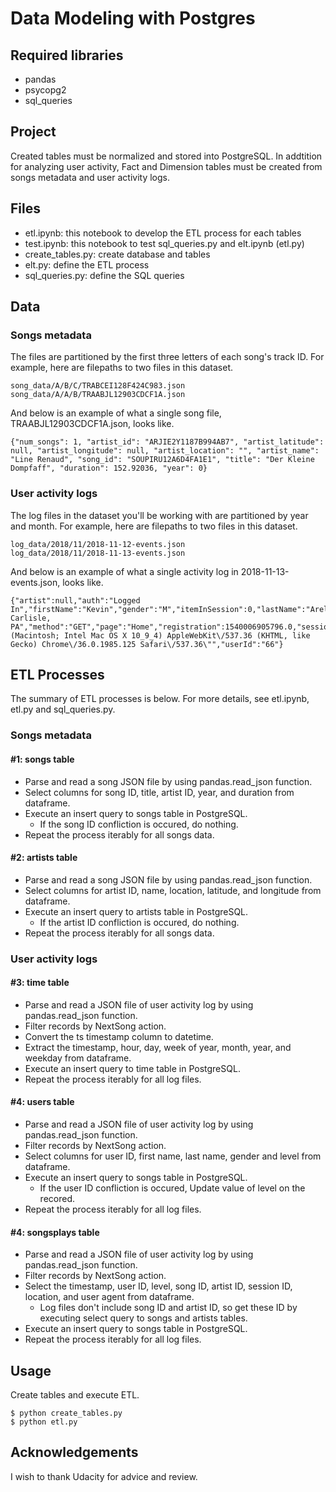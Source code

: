 # Data Modeling with Postgres

## Required libraries

- pandas
- psycopg2
- sql_queries

## Project

Created tables must be normalized and stored into PostgreSQL. In addtition for analyzing user activity, Fact and Dimension tables must be created from songs metadata and user activity logs.

## Files

- etl.ipynb: this notebook to develop the ETL process for each tables
- test.ipynb: this notebook to test sql_queries.py and elt.ipynb (etl.py) 
- create_tables.py: create database and tables
- elt.py: define the ETL process
- sql_queries.py: define the SQL queries

## Data

### Songs metadata

The files are partitioned by the first three letters of each song's track ID. For example, here are filepaths to two files in this dataset.

```
song_data/A/B/C/TRABCEI128F424C983.json
song_data/A/A/B/TRAABJL12903CDCF1A.json
```

And below is an example of what a single song file, TRAABJL12903CDCF1A.json, looks like.

```
{"num_songs": 1, "artist_id": "ARJIE2Y1187B994AB7", "artist_latitude": null, "artist_longitude": null, "artist_location": "", "artist_name": "Line Renaud", "song_id": "SOUPIRU12A6D4FA1E1", "title": "Der Kleine Dompfaff", "duration": 152.92036, "year": 0}
```

### User activity logs

The log files in the dataset you'll be working with are partitioned by year and month. For example, here are filepaths to two files in this dataset.

```
log_data/2018/11/2018-11-12-events.json
log_data/2018/11/2018-11-13-events.json
```

And below is an example of what a single activity log in 2018-11-13-events.json, looks like.

```
{"artist":null,"auth":"Logged In","firstName":"Kevin","gender":"M","itemInSession":0,"lastName":"Arellano","length":null,"level":"free","location":"Harrisburg-Carlisle, PA","method":"GET","page":"Home","registration":1540006905796.0,"sessionId":514,"song":null,"status":200,"ts":1542069417796,"userAgent":"\"Mozilla\/5.0 (Macintosh; Intel Mac OS X 10_9_4) AppleWebKit\/537.36 (KHTML, like Gecko) Chrome\/36.0.1985.125 Safari\/537.36\"","userId":"66"}
```

## ETL Processes

The summary of ETL processes is below.
For more details, see etl.ipynb, etl.py and sql_queries.py.

### Songs metadata

#### #1: songs table

- Parse and read a song JSON file by using pandas.read_json function.
- Select columns for song ID, title, artist ID, year, and duration from dataframe.
- Execute an insert query to songs table in PostgreSQL.
  - If the song ID confliction is occured, do nothing.
- Repeat the process iterably for all songs data.

#### #2: artists table

- Parse and read a song JSON file by using pandas.read_json function.
- Select columns for artist ID, name, location, latitude, and longitude from dataframe.
- Execute an insert query to artists table in PostgreSQL.
  - If the artist ID confliction is occured, do nothing.
- Repeat the process iterably for all songs data.

### User activity logs

#### #3: time table

- Parse and read a JSON file of user activity log by using pandas.read_json function.
- Filter records by NextSong action.
- Convert the ts timestamp column to datetime.
- Extract the timestamp, hour, day, week of year, month, year, and weekday from dataframe.
- Execute an insert query to time table in PostgreSQL.
- Repeat the process iterably for all log files.

#### #4: users table

- Parse and read a JSON file of user activity log by using pandas.read_json function.
- Filter records by NextSong action.
- Select columns for user ID, first name, last name, gender and level from dataframe.
- Execute an insert query to songs table in PostgreSQL.
  - If the user ID confliction is occured, Update value of level on the recored.
- Repeat the process iterably for all log files.

#### #4: songsplays table

- Parse and read a JSON file of user activity log by using pandas.read_json function.
- Filter records by NextSong action.
- Select the timestamp, user ID, level, song ID, artist ID, session ID, location, and user agent from dataframe.
  - Log files don't include song ID and artist ID, so get these ID by executing select query to songs and artists tables.
- Execute an insert query to songs table in PostgreSQL.
- Repeat the process iterably for all log files.

## Usage

Create tables and execute ETL.

```
$ python create_tables.py
$ python etl.py
```

## Acknowledgements

I wish to thank Udacity for advice and review.
